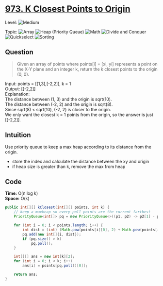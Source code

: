 # [973. K Closest Points to Origin](https://leetcode.com/problems/k-closest-points-to-origin/)

Level: ![Medium](https://img.shields.io/badge/-Medium-ff8000)

Topic: ![Array](https://img.shields.io/badge/-Array-66b3ff) ![Heap (Priority Queue)](https://img.shields.io/badge/-Heap-0080ff) ![Math](https://img.shields.io/badge/-Math-8800cc) ![Divide and Conquer](https://img.shields.io/badge/-Divide_and_Conquer-00b3b3) ![Quickselect](https://img.shields.io/badge/-Quickselect-009999) ![Sorting](https://img.shields.io/badge/-Sorting-ff1a1a)

## Question

> Given an array of points where points[i] = [xi, yi] represents a point on the X-Y plane and an integer k, return the k closest points to the origin (0, 0).

Input: points = [[1,3],[-2,2]], k = 1\
Output: [[-2,2]]\
Explanation:\
The distance between (1, 3) and the origin is sqrt(10).\
The distance between (-2, 2) and the origin is sqrt(8).\
Since sqrt(8) < sqrt(10), (-2, 2) is closer to the origin.\
We only want the closest k = 1 points from the origin, so the answer is just [[-2,2]].

## Intuition

Use priority queue to keep a max heap according to its distance from the origin.

- store the index and calculate the distance between the xy and origin
- if heap size is greater than k, remove the max from heap

## Code

**Time:** O(n log k)\
**Space:** O(k)

```java
public int[][] kClosest(int[][] points, int k) {
    // keep a maxheap so every poll points are the current farthest
    PriorityQueue<int[]> pq = new PriorityQueue<>((p1, p2) -> p2[1] - p1[1]);

    for (int i = 0; i < points.length; i++) {
        int dist = (int) (Math.pow(points[i][0], 2) + Math.pow(points[i][1], 2));
        pq.add(new int[]{i, dist});
        if (pq.size() > k)
            pq.poll();
    }

    int[][] ans = new int[k][2];
    for (int i = 0; i < k; i++)
        ans[i] = points[pq.poll()[0]];

    return ans;
}
```
